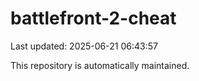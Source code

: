 # battlefront-2-cheat

Last updated: 2025-06-21 06:43:57

This repository is automatically maintained.
